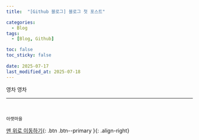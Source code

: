 ```yaml
---
title:  "[Github 블로그] 블로그 첫 포스트" 

categories:
  - Blog
tags:
  - [Blog, Github]

toc: false
toc_sticky: false
 
date: 2025-07-17
last_modified_at: 2025-07-18
---
```

 

영차 영차


***
<br>

    아랫마을

[맨 위로 이동하기](#){: .btn .btn--primary }{: .align-right}
